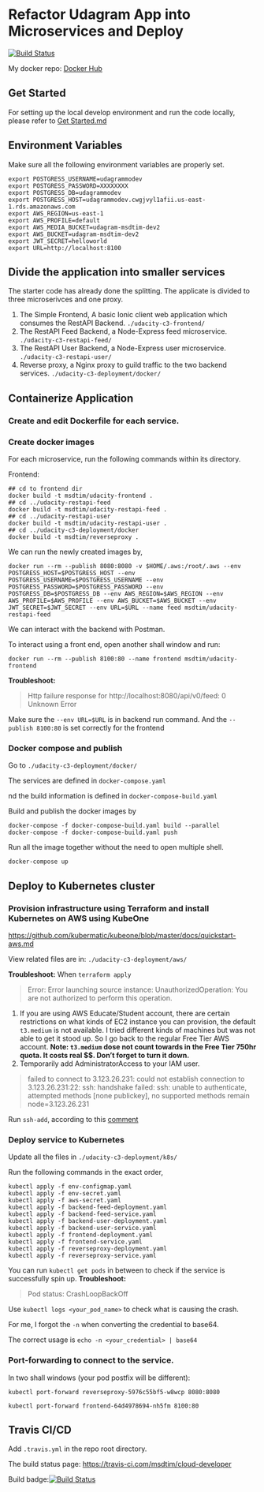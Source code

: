# Refactor Udagram App into Microservices and Deploy
[![Build Status](https://travis-ci.com/msdtim/cloud-developer.svg?branch=master)](https://travis-ci.com/msdtim/cloud-developer)

My docker repo: [Docker Hub](https://hub.docker.com/u/msdtim)
## Get Started
For setting up the local develop environment and run the code locally, please refer to [Get Started.md](https://github.com/msdtim/cloud-developer/blob/master/course-03/exercises/Get%20Started.md)
## Environment Variables
Make sure all the following environment variables are properly set.
```
export POSTGRESS_USERNAME=udagrammodev
export POSTGRESS_PASSWORD=XXXXXXXX
export POSTGRESS_DB=udagrammodev
export POSTGRESS_HOST=udagrammodev.cwgjvyl1afii.us-east-1.rds.amazonaws.com
export AWS_REGION=us-east-1
export AWS_PROFILE=default
export AWS_MEDIA_BUCKET=udagram-msdtim-dev2
export AWS_BUCKET=udagram-msdtim-dev2
export JWT_SECRET=helloworld
export URL=http://localhost:8100
```
## Divide the application into smaller services
The starter code has already done the splitting. The applicate is divided to three microserivces and one proxy.
1. The Simple Frontend, A basic Ionic client web application which consumes the RestAPI Backend. `./udacity-c3-frontend/`
2. The RestAPI Feed Backend, a Node-Express feed microservice. `./udacity-c3-restapi-feed/`
3. The RestAPI User Backend, a Node-Express user microservice. `./udacity-c3-restapi-user/`
4. Reverse proxy, a Nginx proxy to guild traffic to the two backend services. `./udacity-c3-deployment/docker/`

## Containerize Application
### Create and edit Dockerfile for each service.
### Create docker images
For each microservice, run the following commands within its directory.

Frontend:
```
## cd to frontend dir
docker build -t msdtim/udacity-frontend .
## cd ../udacity-restapi-feed
docker build -t msdtim/udacity-restapi-feed .
## cd ../udacity-restapi-user
docker build -t msdtim/udacity-restapi-user .
## cd ../udacity-c3-deployment/docker
docker build -t msdtim/reverseproxy .
```
We can run the newly created images by,
```
docker run --rm --publish 8080:8080 -v $HOME/.aws:/root/.aws --env POSTGRESS_HOST=$POSTGRESS_HOST --env POSTGRESS_USERNAME=$POSTGRESS_USERNAME --env POSTGRESS_PASSWORD=$POSTGRESS_PASSWORD --env POSTGRESS_DB=$POSTGRESS_DB --env AWS_REGION=$AWS_REGION --env AWS_PROFILE=$AWS_PROFILE --env AWS_BUCKET=$AWS_BUCKET --env JWT_SECRET=$JWT_SECRET --env URL=$URL --name feed msdtim/udacity-restapi-feed
```
We can interact with the backend with Postman.

To interact using a front end, open another shall window and run:
```
docker run --rm --publish 8100:80 --name frontend msdtim/udacity-frontend
```
**Troubleshoot:**
> Http failure response for http://localhost:8080/api/v0/feed: 0 Unknown Error  

Make sure the `--env URL=$URL`  is in backend run command.
And the `--publish 8100:80` is set correctly for the frontend

### Docker compose and publish
Go to `./udacity-c3-deployment/docker/`

The services are defined in `docker-compose.yaml`

nd the build information is defined in `docker-compose-build.yaml`

Build and publish the docker images by
```
docker-compose -f docker-compose-build.yaml build --parallel
docker-compose -f docker-compose-build.yaml push
```
Run all the image together without the need to open multiple	shell.
```
docker-compose up
```
## Deploy to Kubernetes cluster
### Provision infrastructure using Terraform and install Kubernetes  on AWS using KubeOne 
https://github.com/kubermatic/kubeone/blob/master/docs/quickstart-aws.md

View related files are in: `./udacity-c3-deployment/aws/`

**Troubleshoot:** When `terraform apply`
> Error: Error launching source instance: UnauthorizedOperation: You are not authorized to perform this operation.  

1. If you are using AWS Educate/Student account, there are certain restrictions on what kinds of EC2 instance you can provision, the default `t3.medium` is not available. I tried different kinds of machines but was not able to get it stood up. So I go back to the regular Free Tier AWS account. **Note: `t3.medium` dose not count towards in the Free Tier 750hr quota. It costs real $$. Don’t forget to turn it down.**
2. Temporarily add AdministratorAccess to your IAM user.

> failed to connect to 3.123.26.231: could not establish connection to 3.123.26.231:22: ssh: handshake failed: ssh: unable to authenticate, attempted methods [none publickey], no supported methods remain node=3.123.26.231

Run `ssh-add`, according to this [comment](https://github.com/kubermatic/kubeone/issues/458#issuecomment-493743020)

### Deploy service to Kubernetes
Update all the files in `./udacity-c3-deployment/k8s/`

Run the following commands in the exact order,
```
kubectl apply -f env-configmap.yaml
kubectl apply -f env-secret.yaml
kubectl apply -f aws-secret.yaml
kubectl apply -f backend-feed-deployment.yaml
kubectl apply -f backend-feed-service.yaml
kubectl apply -f backend-user-deployment.yaml
kubectl apply -f backend-user-service.yaml
kubectl apply -f frontend-deployment.yaml
kubectl apply -f frontend-service.yaml
kubectl apply -f reverseproxy-deployment.yaml
kubectl apply -f reverseproxy-service.yaml
```
You can run `kubectl get pods` in between to check if the service is successfully spin up.
**Troubleshoot:**  
> Pod status: CrashLoopBackOff  

Use `kubectl logs <your_pod_name>` to check what is causing the crash.

For me, I forgot the `-n` when converting the credential to base64.

The correct usage is 
`echo -n <your_credential> | base64`
### Port-forwarding to connect to the service.
In two shall windows (your pod postfix will be different):
```
kubectl port-forward reverseproxy-5976c55bf5-w8wcp 8080:8080
```
```
kubectl port-forward frontend-64d4978694-nh5fm 8100:80 
```
## Travis CI/CD
Add `.travis.yml` in the repo root directory.

The build status page: https://travis-ci.com/msdtim/cloud-developer

Build badge:[![Build Status](https://travis-ci.com/msdtim/cloud-developer.svg?branch=master)](https://travis-ci.com/msdtim/cloud-developer)

